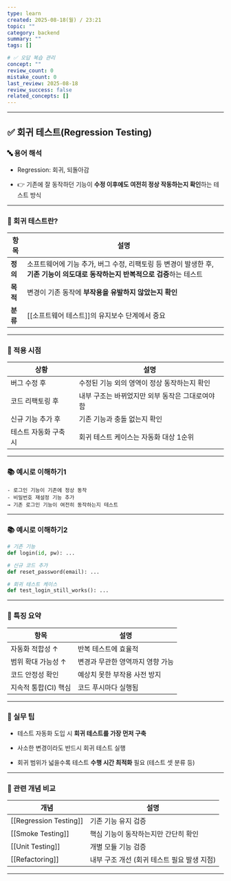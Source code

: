 ```yaml
---
type: learn
created: 2025-08-18(월) / 23:21
topic: ""
category: backend
summary: ""
tags: []

# ✅ 오답 복습 관리
concept: ""
review_count: 0
mistake_count: 0
last_review: 2025-08-18
review_success: false
related_concepts: []
---
```

---

## ✅ 회귀 테스트(Regression Testing)

### 🔤 용어 해석

- Regression: 회귀, 되돌아감
    
- 👉 기존에 잘 동작하던 기능이 **수정 이후에도 여전히 정상 작동하는지 확인**하는 테스트 방식
    

---

### 🧩 회귀 테스트란?

|항목|설명|
|---|---|
|**정의**|소프트웨어에 기능 추가, 버그 수정, 리팩토링 등 변경이 발생한 후, **기존 기능이 의도대로 동작하는지 반복적으로 검증**하는 테스트|
|**목적**|변경이 기존 동작에 **부작용을 유발하지 않았는지 확인**|
|**분류**|[[소프트웨어 테스트]]의 유지보수 단계에서 중요|

---

### 🧱 적용 시점

|상황|설명|
|---|---|
|버그 수정 후|수정된 기능 외의 영역이 정상 동작하는지 확인|
|코드 리팩토링 후|내부 구조는 바뀌었지만 외부 동작은 그대로여야 함|
|신규 기능 추가 후|기존 기능과 충돌 없는지 확인|
|테스트 자동화 구축 시|회귀 테스트 케이스는 자동화 대상 1순위|

---

### 📚 예시로 이해하기1

```plaintext
- 로그인 기능이 기존에 정상 동작
- 비밀번호 재설정 기능 추가
→ 기존 로그인 기능이 여전히 동작하는지 테스트
```

---

### 📚 예시로 이해하기2

```python
# 기존 기능
def login(id, pw): ...

# 신규 코드 추가
def reset_password(email): ...

# 회귀 테스트 케이스
def test_login_still_works(): ...
```

---

### 🧠 특징 요약

|항목|설명|
|---|---|
|자동화 적합성 ↑|반복 테스트에 효율적|
|범위 확대 가능성 ↑|변경과 무관한 영역까지 영향 가능|
|코드 안정성 확인|예상치 못한 부작용 사전 방지|
|지속적 통합(CI) 핵심|코드 푸시마다 실행됨|

---

### 🎯 실무 팁

- 테스트 자동화 도입 시 **회귀 테스트를 가장 먼저 구축**
    
- 사소한 변경이라도 반드시 회귀 테스트 실행
    
- 회귀 범위가 넓을수록 테스트 **수행 시간 최적화** 필요 (테스트 셋 분류 등)
    

---

### 🧩 관련 개념 비교

|개념|설명|
|---|---|
|[[Regression Testing]]|기존 기능 유지 검증|
|[[Smoke Testing]]|핵심 기능이 동작하는지만 간단히 확인|
|[[Unit Testing]]|개별 모듈 기능 검증|
|[[Refactoring]]|내부 구조 개선 (회귀 테스트 필요 발생 지점)|

---